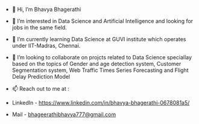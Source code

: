 - 👋 Hi, I’m Bhavya Bhagerathi
- 👀 I’m interested in Data Science and Artificial Intelligence and looking for jobs in the same field.
- 🌱 I’m currently learning Data Science at GUVI institute which operates under IIT-Madras, Chennai.
- 💞️ I’m looking to collaborate on projcts related to Data Science speciallay based on the topics of Gender and age detection system, Customer Segmentation system, Web Traffic Times Series Forecasting
and Flight Delay Prediction Model

- 📫 Reach out to me at :
- LinkedIn - https://www.linkedin.com/in/bhavya-bhagerathi-0678081a5/
- Mail - bhageerathibhavya777@gmail.com
                               

<!---
bhavyabhagerathi/bhavyabhagerathi is a ✨ special ✨ repository because its `README.md` (this file) appears on your GitHub profile.
You can click the Preview link to take a look at your changes.
--->
